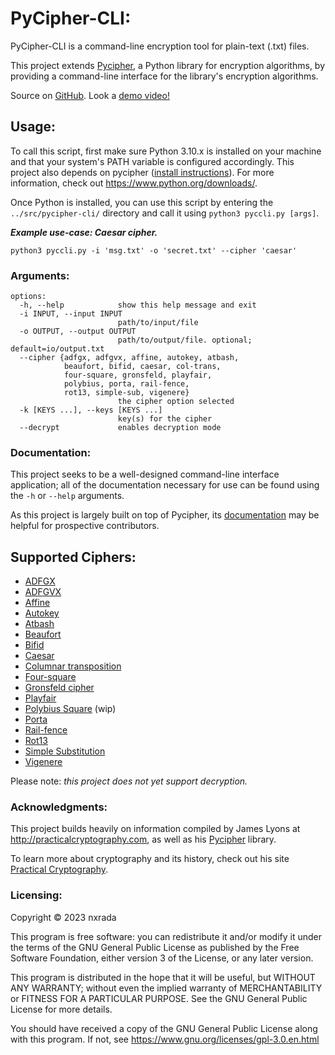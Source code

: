 
# PyCipher-CLI:

PyCipher-CLI is a command-line encryption tool for plain-text (.txt) files.

This project extends [Pycipher](https://github.com/jameslyons/pycipher), a Python library for encryption algorithms, by 
providing a command-line interface for the library's encryption algorithms. 

Source on [GitHub](https://github.com/nxrada/pycipher-cli). Look a [demo video!]()

## Usage:
To call this script, first make sure Python 3.10.x is installed on your machine and that your system's PATH variable is 
configured accordingly. This project also depends on pycipher ([install instructions](http://practicalcryptography.com/miscellaneous/pycipher/installing-pycipher/)). For more information, check out <https://www.python.org/downloads/>. 

Once Python is installed, you can use this script by entering the ```../src/pycipher-cli/``` directory and call it using ```python3 pyccli.py [args]```.

***Example use-case: Caesar cipher.***
```
python3 pyccli.py -i 'msg.txt' -o 'secret.txt' --cipher 'caesar'
```

### Arguments:
```
options:
  -h, --help            show this help message and exit
  -i INPUT, --input INPUT
                        path/to/input/file
  -o OUTPUT, --output OUTPUT
                        path/to/output/file. optional; default=io/output.txt
  --cipher {adfgx, adfgvx, affine, autokey, atbash, 
            beaufort, bifid, caesar, col-trans, 
            four-square, gronsfeld, playfair, 
            polybius, porta, rail-fence, 
            rot13, simple-sub, vigenere}
                        the cipher option selected
  -k [KEYS ...], --keys [KEYS ...]
                        key(s) for the cipher
  --decrypt             enables decryption mode
```

### Documentation:
This project seeks to be a well-designed command-line interface application; all of the documentation necessary for use can be found using the ```-h``` or ```--help``` arguments. 

As this project is largely built on top of Pycipher, its [documentation](https://pycipher.readthedocs.io/en/master/#) may be helpful for prospective contributors. 

## Supported Ciphers:
* [ADFGX](http://practicalcryptography.com/ciphers/adfgx-cipher/)
* [ADFGVX](http://practicalcryptography.com/ciphers/adfgvx-cipher/) 
* [Affine](http://practicalcryptography.com/ciphers/affine-cipher/)
* [Autokey](http://practicalcryptography.com/ciphers/autokey-cipher/)
* [Atbash](http://practicalcryptography.com/ciphers/atbash-cipher-cipher/)
* [Beaufort](http://practicalcryptography.com/ciphers/beaufort-cipher/)
* [Bifid](http://practicalcryptography.com/ciphers/bifid-cipher/)
* [Caesar](http://practicalcryptography.com/ciphers/caesar-cipher/)
* [Columnar transposition](http://practicalcryptography.com/ciphers/columnar-transposition-cipher/)
* [Four-square](http://practicalcryptography.com/ciphers/four-square-cipher/)
* [Gronsfeld cipher](http://practicalcryptography.com/ciphers/classical-era/vigenere-gronsfeld-and-autokey/#variants)
* [Playfair](http://practicalcryptography.com/ciphers/classical-era/playfair/)
* [Polybius Square](http://practicalcryptography.com/ciphers/classical-era/polybius-square/) (wip)
* [Porta](http://practicalcryptography.com/ciphers/classical-era/porta/)
* [Rail-fence](http://practicalcryptography.com/ciphers/classical-era/rail-fence/)
* [Rot13](http://practicalcryptography.com/ciphers/classical-era/rot13/)
* [Simple Substitution](http://practicalcryptography.com/ciphers/classical-era/simple-substitution/)
* [Vigenere](http://practicalcryptography.com/ciphers/classical-era/vigenere-gronsfeld-and-autokey/)

Please note: *this project does not yet support decryption.*

### Acknowledgments:
This project builds heavily on information compiled by James Lyons at http://practicalcryptography.com, as well as his [Pycipher](https://github.com/jameslyons/pycipher) library.

To learn more about cryptography and its history, check out his site [Practical Cryptography](http://practicalcryptography.com). 

### Licensing:
Copyright &copy; 2023 nxrada

This program is free software: you can redistribute it and/or modify it under the terms of the GNU General Public License as published by the Free Software Foundation, either version 3 of the License, or any later version.
    
This program is distributed in the hope that it will be useful, but WITHOUT ANY WARRANTY; without even the implied warranty of MERCHANTABILITY or FITNESS FOR A PARTICULAR PURPOSE. See the GNU General Public License for more details.

You should have received a copy of the GNU General Public License along with this program. If not, see <https://www.gnu.org/licenses/gpl-3.0.en.html>
